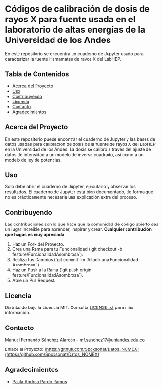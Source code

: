 # Códigos de calibración de dosis de rayos X para fuente usada en el laboratorio de altas energías de la Universidad de los Andes

En este repositorio se encuentra un cuaderno de Jupyter usado para caracterizar la fuente Hamamatsu de rayos X del LabHEP.

## Tabla de Contenidos

- [Acerca del Proyecto](#acerca-del-proyecto)
- [Uso](#uso)
- [Contribuyendo](#contribuyendo)
- [Licencia](#licencia)
- [Contacto](#contacto)
- [Agradecimientos](#agradecimientos)

## Acerca del Proyecto

En este repositorio puede encontrar el cuaderno de Jupyter y las bases de datos usadas para calibración de dosis de la fuente de rayos X del LabHEP
en la Universidad de los Andes. La dosis se calibró a través del ajuste de datos de intensidad a un modelo de inverso cuadrado, así como a un modelo
de ley de potencias. 

## Uso

Solo debe abrir el cuaderno de Jupyter, ejecutarlo y observar los resultados. El cuaderno de Jupyter está bien documentado, de forma que no es 
prácticamente necesaria una explicación extra del proceso.

## Contribuyendo

Las contribuciones son lo que hace que la comunidad de código abierto sea un lugar increíble para aprender, inspirar y crear. **Cualquier contribución que hagas es muy apreciada**.

1. Haz un Fork del Proyecto.
2. Crea una Rama para tu Funcionalidad (\`git checkout -b feature/FuncionalidadAsombrosa\`).
3. Realiza tus Cambios (\`git commit -m 'Añadir una Funcionalidad Asombrosa'\`).
4. Haz un Push a la Rama (\`git push origin feature/FuncionalidadAsombrosa\`).
5. Abre un Pull Request.

## Licencia

Distribuido bajo la Licencia MIT. Consulta [LICENSE.txt](LICENCE.txt) para más información.

## Contacto

Manuel Fernando Sánchez Alarcón  - mf.sanchez17@uniandes.edu.co

Enlace al Proyecto: [https://github.com/Spoksonat/Datos_NOMEX](https://github.com/Spoksonat/Datos_NOMEX)

## Agradecimientos

- [Paula Andrea Pardo Ramos](https://www.linkedin.com/in/paula-andrea-pardo-ramos/?originalSubdomain=co)
